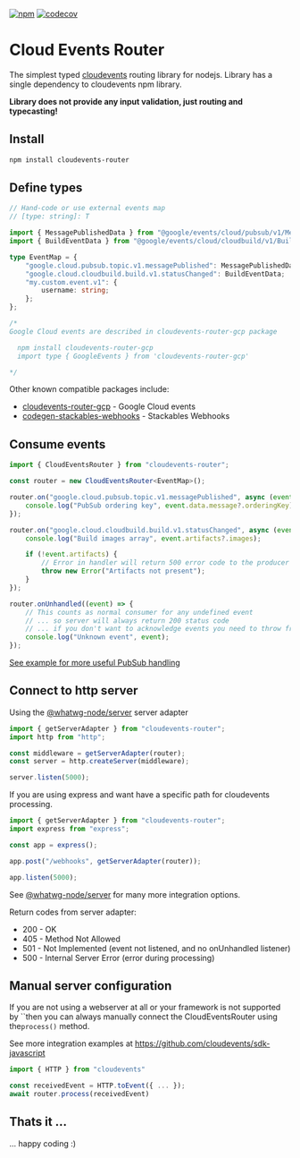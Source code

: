 [![npm](https://img.shields.io/npm/v/cloudevents-router?label=cloudevents-router&logo=npm)](https://www.npmjs.com/package/cloudevents-router)
[![codecov](https://codecov.io/gh/stackables/cloudevents-router/branch/main/graph/badge.svg?token=ynUW2JLulr)](https://codecov.io/gh/stackables/cloudevents-router)

# Cloud Events Router

The simplest typed [cloudevents](https://github.com/cloudevents/sdk-javascript) routing library for nodejs. Library has a single dependency to cloudevents npm library.

**Library does not provide any input validation, just routing and typecasting!**

## Install

```bash
npm install cloudevents-router
```

## Define types

```typescript
// Hand-code or use external events map
// [type: string]: T

import { MessagePublishedData } from "@google/events/cloud/pubsub/v1/MessagePublishedData";
import { BuildEventData } from "@google/events/cloud/cloudbuild/v1/BuildEventData";

type EventMap = {
	"google.cloud.pubsub.topic.v1.messagePublished": MessagePublishedData;
	"google.cloud.cloudbuild.build.v1.statusChanged": BuildEventData;
	"my.custom.event.v1": {
		username: string;
	};
};

/*
Google Cloud events are described in cloudevents-router-gcp package

  npm install cloudevents-router-gcp
  import type { GoogleEvents } from 'cloudevents-router-gcp'

*/
```

Other known compatible packages include:

- [cloudevents-router-gcp](https://github.com/stackables/cloudevents-router-gcp) - Google Cloud events
- [codegen-stackables-webhooks](https://github.com/stackables/codegen-stackables-webhooks) - Stackables Webhooks

## Consume events

```typescript
import { CloudEventsRouter } from "cloudevents-router";

const router = new CloudEventsRouter<EventMap>();

router.on("google.cloud.pubsub.topic.v1.messagePublished", async (event) => {
	console.log("PubSub ordering key", event.data.message?.orderingKey);
});

router.on("google.cloud.cloudbuild.build.v1.statusChanged", async (event) => {
	console.log("Build images array", event.artifacts?.images);

	if (!event.artifacts) {
		// Error in handler will return 500 error code to the producer
		throw new Error("Artifacts not present");
	}
});

router.onUnhandled((event) => {
	// This counts as normal consumer for any undefined event
	// ... so server will always return 200 status code
	// ... if you don't want to acknowledge events you need to throw from this handler
	console.log("Unknown event", event);
});
```

[See example for more useful PubSub handling](https://github.com/stackables/cloudevents-router/blob/main/test/republish.test.ts)

## Connect to http server

Using the [@whatwg-node/server](https://www.npmjs.com/package/@whatwg-node/server) server adapter

```typescript
import { getServerAdapter } from "cloudevents-router";
import http from "http";

const middleware = getServerAdapter(router);
const server = http.createServer(middleware);

server.listen(5000);
```

If you are using express and want have a specific path for cloudevents processing.

```typescript
import { getServerAdapter } from "cloudevents-router";
import express from "express";

const app = express();

app.post("/webhooks", getServerAdapter(router));

app.listen(5000);
```

See [@whatwg-node/server](https://www.npmjs.com/package/@whatwg-node/server) for many more integration options.

Return codes from server adapter:

- 200 - OK
- 405 - Method Not Allowed
- 501 - Not Implemented (event not listened, and no onUnhandled listener)
- 500 - Internal Server Error (error during processing)

## Manual server configuration

If you are not using a webserver at all or your framework is not supported by ``then you can always manually connect the CloudEventsRouter using the`process()` method.

See more integration examples at https://github.com/cloudevents/sdk-javascript

```typescript
import { HTTP } from "cloudevents"

const receivedEvent = HTTP.toEvent({ ... });
await router.process(receivedEvent)
```

## Thats it ...

... happy coding :)
